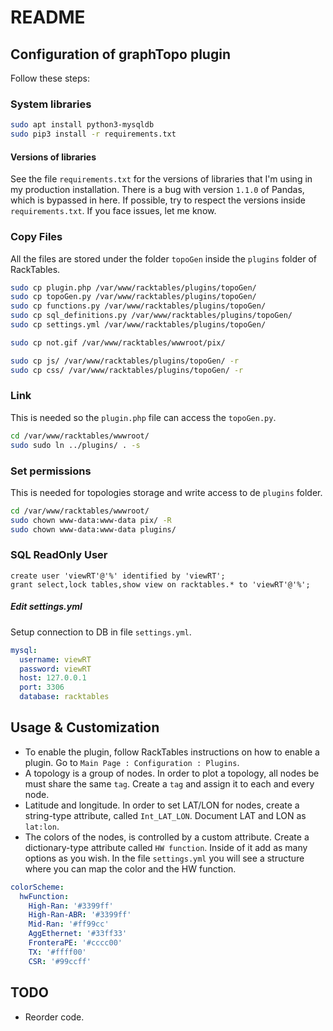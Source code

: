 # README #

## Configuration of graphTopo plugin

Follow these steps:

### System libraries

```bash
sudo apt install python3-mysqldb
sudo pip3 install -r requirements.txt
```

#### Versions of libraries

See the file `requirements.txt` for the versions of libraries that I'm using in my production installation. There is a bug with version `1.1.0` of Pandas, which is bypassed in here. If possible, try to respect the versions inside `requirements.txt`. If you face issues, let me know.

### Copy Files

All the files are stored under the folder `topoGen` inside the `plugins` folder of RackTables.

```bash
sudo cp plugin.php /var/www/racktables/plugins/topoGen/
sudo cp topoGen.py /var/www/racktables/plugins/topoGen/
sudo cp functions.py /var/www/racktables/plugins/topoGen/
sudo cp sql_definitions.py /var/www/racktables/plugins/topoGen/
sudo cp settings.yml /var/www/racktables/plugins/topoGen/

sudo cp not.gif /var/www/racktables/wwwroot/pix/

sudo cp js/ /var/www/racktables/plugins/topoGen/ -r
sudo cp css/ /var/www/racktables/plugins/topoGen/ -r
```

### Link 
This is needed so the `plugin.php` file can access the `topoGen.py`.
```bash
cd /var/www/racktables/wwwroot/
sudo sudo ln ../plugins/ . -s
```

### Set permissions
This is needed for topologies storage and write access to de `plugins` folder.
```bash
cd /var/www/racktables/wwwroot/
sudo chown www-data:www-data pix/ -R
sudo chown www-data:www-data plugins/
```

### SQL ReadOnly User

```mysql
create user 'viewRT'@'%' identified by 'viewRT';
grant select,lock tables,show view on racktables.* to 'viewRT'@'%';
```

##### Edit settings.yml
Setup connection to DB in file `settings.yml`.
```yaml
mysql:
  username: viewRT
  password: viewRT
  host: 127.0.0.1
  port: 3306
  database: racktables
```

## Usage & Customization

- To enable the plugin, follow RackTables instructions on how to enable a plugin. Go to `Main Page : Configuration : Plugins`.
- A topology is a group of nodes. In order to plot a topology, all nodes be must share the same `tag`. Create a `tag` and assign it to each and every node.
- Latitude and longitude. In order to set LAT/LON for nodes, create a string-type attribute, called `Int_LAT_LON`. Document LAT and LON as `lat:lon`.
- The colors of the nodes, is controlled by a custom attribute. Create a dictionary-type attribute called `HW function`. Inside of it add as many options as you wish. In the file `settings.yml` you will see a structure where you can map the color and the HW function.
```yml
colorScheme:
  hwFunction:
    High-Ran: '#3399ff'
    High-Ran-ABR: '#3399ff'
    Mid-Ran: '#ff99cc'
    AggEthernet: '#33ff33'
    FronteraPE: '#cccc00'
    TX: '#ffff00'
    CSR: '#99ccff'
```

## TODO

- Reorder code.